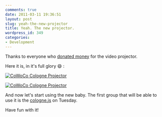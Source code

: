 ```yaml
---
comments: true
date: 2011-03-11 19:36:51
layout: post
slug: yeah-the-new-projector
title: Yeah. The new projector.
wordpress_id: 349
categories:
- Development
---
```


Thanks to everyone who [donated money](http://bitboxer.de/2011/03/09/a-video-projector-for-cowoco/)
for the video projector.

Here it is, in it's full glory :smile: :

[![CoWoCo Cologne Projector](http://farm6.static.flickr.com/5217/5518143748_565de09262.jpg)](http://www.flickr.com/photos/wannawork/5518143748/)

[![CoWoCo Cologne Projector](http://farm6.static.flickr.com/5016/5517552345_1c2004f080.jpg)](http://www.flickr.com/photos/wannawork/5517552345/)

And now let's start using the new baby. The first group that will be able to
use it is the [cologne.js](http://colognejs.de) on Tuesday. 

Have fun with it!
